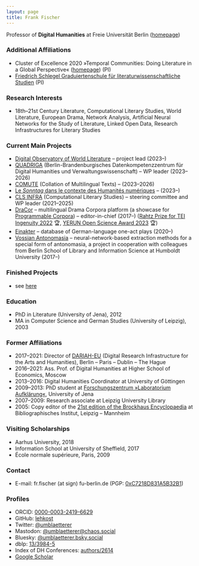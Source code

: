 ```yaml
---
layout: page
title: Frank Fischer
---
```


Professor of **Digital Humanities** at Freie Universität Berlin ([homepage](https://www.geisteswissenschaften.fu-berlin.de/we02/institut/mitarbeiter/Professoren/fischerf/index.html))

### Additional Affiliations
* Cluster of Excellence 2020 »Temporal Communities: Doing Literature in a Global Perspective« ([homepage](https://www.temporal-communities.de/people/fischer/index.html)) (PI)
* [Friedrich Schlegel Graduiertenschule für literaturwissenschaftliche Studien](https://www.geisteswissenschaften.fu-berlin.de/friedrichschlegel/personen/PI/index.html) (PI)

### Research Interests
* 18th–21st Century Literature, Computational Literary Studies, World Literature, European Drama, Network Analysis, Artificial Neural Networks for the Study of Literature, Linked Open Data, Research Infrastructures for Literary Studies

### Current Main Projects
* [Digital Observatory of World Literature](https://www.temporal-communities.de/research/digital-communities/projects/digital-observatory-world-literature) – project lead (2023–)
* [QUADRIGA](https://www.fu-berlin.de/presse/informationen/fup/2023/fup_23_301-quadriga-digital-humanities/index.html) (Berlin-Brandenburgisches Datenkompetenzzentrum für Digital Humanities und Verwaltungswissenschaft) – WP leader (2023–2026)
* [COMUTE](https://gepris.dfg.de/gepris/projekt/524057241) (Collation of Multilingual Texts) – (2023–2026)
* [Le *Sonntag* dans le contexte des Humanités numériques](https://sonntagfr.hypotheses.org/) – (2023–)
* [CLS INFRA](https://clsinfra.io/) (Computational Literary Studies) – steering committee and WP leader (2021–2025)
* [DraCor](https://dracor.org/) – multilingual Drama Corpora platform (a showcase for [Programmable Corpora](https://doi.org/10.5281/zenodo.4284002)) – editor-in-chief (2017–) ([Rahtz Prize for TEI Ingenuity 2022](https://tei-c.org/activities/rahtz-prize-for-tei-ingenuity/) 🏆, [YERUN Open Science Award 2023](https://yerun.eu/2024/02/meet-the-winners-of-the-yerun-open-science-awards-2023/) 🏆)
* [Einakter](https://einakter.dracor.org/) – database of German-language one-act plays (2020–)
* [Vossian Antonomasia](https://vossanto.weltliteratur.net/) – neural-network-based extraction methods for a special form of antonomasia, a project in cooperation with colleagues from Berlin School of Library and Information Science at Humboldt University (2017–)

### Finished Projects
* see [here](/projects/)

### Education
* PhD in Literature (University of Jena), 2012
* MA in Computer Science and German Studies (University of Leipzig), 2003

### Former Affiliations
* 2017–2021: Director of [DARIAH-EU](https://www.dariah.eu/) (Digital Research Infrastructure for the Arts and Humanities), Berlin – Paris – Dublin – The Hague
* 2016–2021: Ass. Prof. of Digital Humanities at Higher School of Economics, Moscow
* 2013–2016: Digital Humanities Coordinator at University of Göttingen
* 2009–2013: PhD student at [Forschungszentrum »Laboratorium Aufklärung«](https://www.uni-jena.de/forschung/profillinien/wissenschaftliche-zentren/forschungszentrum-laboratorium-aufklaerung-fzla), University of Jena
* 2007–2009: Research associate at Leipzig University Library
* 2005: Copy editor of the [21st edition of the Brockhaus Encyclopaedia](https://de.wikipedia.org/wiki/Brockhaus_Enzyklopädie,_21._Auflage) at Bibliographisches Institut, Leipzig – Mannheim

### Visiting Scholarships
* Aarhus University, 2018
* Information School at University of Sheffield, 2017
* École normale supérieure, Paris, 2009

### Contact
* E-mail: fr.fischer (at sign) fu-berlin.de (PGP: [0xC7218D831A5B32B1](https://lehkost.github.io/ff.pgp.asc))

### Profiles
* ORCID: [0000-0003-2419-6629](https://orcid.org/0000-0003-2419-6629)
* GitHub: [lehkost](https://github.com/lehkost)
* Twitter: [@umblaetterer](https://twitter.com/umblaetterer)
* Mastodon: <a rel="me" href="https://chaos.social/@umblaetterer">@umblaetterer@chaos.social</a>
* Bluesky: [@umblaetterer.bsky.social](https://bsky.app/profile/umblaetterer.bsky.social)
* dblp: [13/3984-5](https://dblp.org/pid/13/3984-5)
* Index of DH Conferences: [authors/2614](https://dh-abstracts.library.cmu.edu/authors/2614)
* [Google Scholar](https://scholar.google.com/citations?user=Rr4N3OwAAAAJ)
